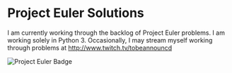 # Project Euler Solutions
I am currently working through the backlog of Project Euler problems. I am working solely in Python 3. Occasionally, I may stream myself working through problems at http://www.twitch.tv/tobeannouncd

![Project Euler Badge](https://projecteuler.net/profile/tobeannouncd.png)